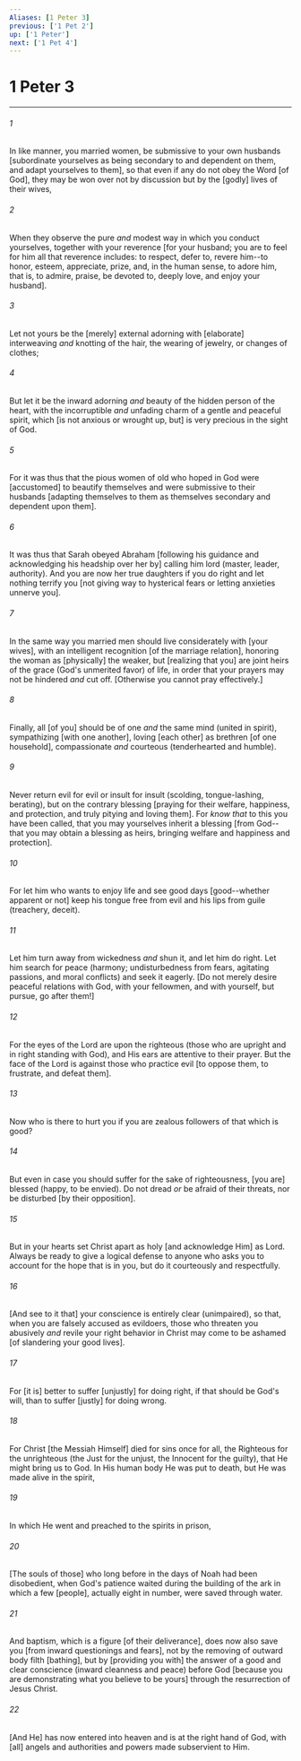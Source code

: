 ```yaml
---
Aliases: [1 Peter 3]
previous: ['1 Pet 2']
up: ['1 Peter']
next: ['1 Pet 4']
---
```

# 1 Peter 3

***














###### 1 






In like manner, you married women, be submissive to your own husbands [subordinate yourselves as being secondary to and dependent on them, and adapt yourselves to them], so that even if any do not obey the Word [of God], they may be won over not by discussion but by the [godly] lives of their wives, 













###### 2 






When they observe the pure _and_ modest way in which you conduct yourselves, together with your reverence [for your husband; you are to feel for him all that reverence includes: to respect, defer to, revere him--to honor, esteem, appreciate, prize, and, in the human sense, to adore him, that is, to admire, praise, be devoted to, deeply love, and enjoy your husband]. 













###### 3 






Let not yours be the [merely] external adorning with [elaborate] interweaving _and_ knotting of the hair, the wearing of jewelry, or changes of clothes; 













###### 4 






But let it be the inward adorning _and_ beauty of the hidden person of the heart, with the incorruptible _and_ unfading charm of a gentle and peaceful spirit, which [is not anxious or wrought up, but] is very precious in the sight of God. 













###### 5 






For it was thus that the pious women of old who hoped in God were [accustomed] to beautify themselves and were submissive to their husbands [adapting themselves to them as themselves secondary and dependent upon them]. 













###### 6 






It was thus that Sarah obeyed Abraham [following his guidance and acknowledging his headship over her by] calling him lord (master, leader, authority). And you are now her true daughters if you do right and let nothing terrify you [not giving way to hysterical fears or letting anxieties unnerve you]. 













###### 7 






In the same way you married men should live considerately with [your wives], with an intelligent recognition [of the marriage relation], honoring the woman as [physically] the weaker, but [realizing that you] are joint heirs of the grace (God's unmerited favor) of life, in order that your prayers may not be hindered _and_ cut off. [Otherwise you cannot pray effectively.] 













###### 8 






Finally, all [of you] should be of one _and_ the same mind (united in spirit), sympathizing [with one another], loving [each other] as brethren [of one household], compassionate _and_ courteous (tenderhearted and humble). 













###### 9 






Never return evil for evil or insult for insult (scolding, tongue-lashing, berating), but on the contrary blessing [praying for their welfare, happiness, and protection, and truly pitying and loving them]. For _know that_ to this you have been called, that you may yourselves inherit a blessing [from God--that you may obtain a blessing as heirs, bringing welfare and happiness and protection]. 













###### 10 






For let him who wants to enjoy life and see good days [good--whether apparent or not] keep his tongue free from evil and his lips from guile (treachery, deceit). 













###### 11 






Let him turn away from wickedness _and_ shun it, and let him do right. Let him search for peace (harmony; undisturbedness from fears, agitating passions, and moral conflicts) and seek it eagerly. [Do not merely desire peaceful relations with God, with your fellowmen, and with yourself, but pursue, go after them!] 













###### 12 






For the eyes of the Lord are upon the righteous (those who are upright and in right standing with God), and His ears are attentive to their prayer. But the face of the Lord is against those who practice evil [to oppose them, to frustrate, and defeat them]. 













###### 13 






Now who is there to hurt you if you are zealous followers of that which is good? 













###### 14 






But even in case you should suffer for the sake of righteousness, [you are] blessed (happy, to be envied). Do not dread _or_ be afraid of their threats, nor be disturbed [by their opposition]. 













###### 15 






But in your hearts set Christ apart as holy [and acknowledge Him] as Lord. Always be ready to give a logical defense to anyone who asks you to account for the hope that is in you, but do it courteously and respectfully. 













###### 16 






[And see to it that] your conscience is entirely clear (unimpaired), so that, when you are falsely accused as evildoers, those who threaten you abusively _and_ revile your right behavior in Christ may come to be ashamed [of slandering your good lives]. 













###### 17 






For [it is] better to suffer [unjustly] for doing right, if that should be God's will, than to suffer [justly] for doing wrong. 













###### 18 






For Christ [the Messiah Himself] died for sins once for all, the Righteous for the unrighteous (the Just for the unjust, the Innocent for the guilty), that He might bring us to God. In His human body He was put to death, but He was made alive in the spirit, 













###### 19 






In which He went and preached to the spirits in prison, 













###### 20 






[The souls of those] who long before in the days of Noah had been disobedient, when God's patience waited during the building of the ark in which a few [people], actually eight in number, were saved through water. 













###### 21 






And baptism, which is a figure [of their deliverance], does now also save you [from inward questionings and fears], not by the removing of outward body filth [bathing], but by [providing you with] the answer of a good and clear conscience (inward cleanness and peace) before God [because you are demonstrating what you believe to be yours] through the resurrection of Jesus Christ. 













###### 22 






[And He] has now entered into heaven and is at the right hand of God, with [all] angels and authorities and powers made subservient to Him.
